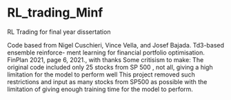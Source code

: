 # RL_trading_Minf
RL Trading for final year dissertation

Code based from Nigel Cuschieri, Vince Vella, and Josef Bajada. Td3-based ensemble reinforce-
ment learning for financial portfolio optimisation. FinPlan 2021, page 6, 2021., with thanks
Some critisism to make: The original code included only 25 stocks from SP 500 , not all, giving a high limitation for the model to perform well
                        This project removed such restrictions and input as many stocks from SP500 as possible with the limitation of giving enough                                 training time for the model to perform.
